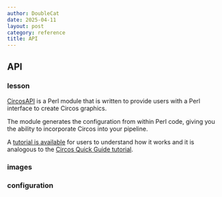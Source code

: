 ```yaml
---
author: DoubleCat
date: 2025-04-11
layout: post
category: reference
title: API
---
```


## API
### lesson
[CircosAPI](https://kylase.github.io/CircosAPI) is a Perl module that is
written to provide users with a Perl interface to create Circos graphics.

The module generates the configuration from within Perl code, giving you the
ability to incorporate Circos into your pipeline.

A [tutorial is available](https://kylase.github.com/CircosAPI/tutorials) for
users to understand how it works and it is analogous to the [Circos Quick
Guide tutorial](/documentation/tutorials/quick_guide).
### images
### configuration
